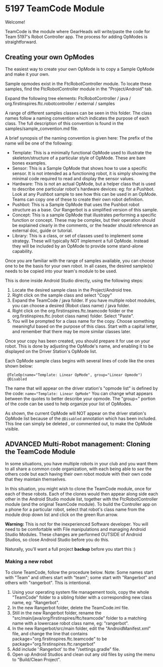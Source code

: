 # 5197 TeamCode Module

Welcome!

TeamCode is the module where GearHeads will write/paste the code for Team 5197's
Robot Controller app. The process for adding OpModes is straightforward.

## Creating your own OpModes

The easiest way to create your own OpMode is to copy a Sample OpMode and make it 
your own.

Sample opmodes exist in the FtcRobotController module.
To locate these samples, find the FtcRobotController module in the "Project/Android"
tab.

Expand the following tree elements:
 FtcRobotController / java / org.firstinspires.ftc.robotcontroller / external /
  samples

A range of different samples classes can be seen in this folder.
The class names follow a naming convention which indicates the purpose of each class.
The full description of this convention is found in the samples/sample_convention.md 
file.

A brief synopsis of the naming convention is given here:
The prefix of the name will be one of the following:

* Template: This is a minimally functional OpMode used to illustrate the 
skeleton/structure
            of a particular style of OpMode.  These are bare bones examples.
* Sensor:   This is a Sample OpMode that shows how to use a specific sensor.
            It is not intended as a functioning robot, it is simply showing the 
            minimal code required to read and display the sensor values.
* Hardware: This is not an actual OpMode, but a helper class that is used to describe
            one particular robot's hardware devices: eg: for a Pushbot.  Look at any
            Pushbot sample to see how this can be used in an OpMode.
            Teams can copy one of these to create their own robot definition.
* Pushbot:  This is a Sample OpMode that uses the Pushbot robot structure as a base.
            Our Rangerbot is a simplified version of this sample.
* Concept:	This is a sample OpMode that illustrates performing a specific function 
            or concept. These may be complex, but their operation should be explained clearly 
            in the comments, or the header should reference an external doc, 
            guide or tutorial.
* Library:  This is a class, or set of classes used to implement some strategy.
            These will typically NOT implement a full OpMode.  Instead they will 
            be included by an OpMode to provide some stand-alone capability.

Once you are familiar with the range of samples available, you can choose one to 
be the basis for your own robot.  In all cases, the desired sample(s) needs to 
be copied into your team's module to be used.

This is done inside Android Studio directly, using the following steps:
 1) Locate the desired sample class in the Project/Android tree.
 2) Right click on the sample class and select "Copy"
 3) Expand the  TeamCode / java folder. If you have multiple robot modules, you 
  can choose a desired (Robot class name) / java folder.
 4) Right click on the org.firstinspires.ftc.teamcode folder or the 
   org.firstinspires.ftc.(robot class name) folder. Select "Paste".
 5) You will be prompted for a class name for the copy. Choose something meaningful 
   based on the purpose of this class. Start with a capital letter, and remember 
   that there may be more similar  classes later.

Once your copy has been created, you should prepare it for use on your robot.
This is done by adjusting the OpMode's name, and enabling it to be displayed 
on the Driver Station's OpMode list.

Each OpMode sample class begins with several lines of code like the ones shown 
below:

```
 @TeleOp(name="Template: Linear OpMode", group="Linear Opmode")
 @Disabled
```

The name that will appear on the driver station's "opmode list" is defined by the 
code:
 ``name="Template: Linear OpMode"``
You can change what appears between the quotes to better describe your opmode.
The "group=" portion of the code can be used to help organize your list of OpModes.

As shown, the current OpMode will NOT appear on the driver station's OpMode list 
because of the ``@Disabled`` annotation which has been included.
This line can simply be deleted , or commented out, to make the OpMode visible.



## ADVANCED Multi-Robot management:  Cloning the TeamCode Module

In some situations, you have multiple robots in your club and you want them to 
all share a common code organization, with each being able to *see* the others 
code but each having their own robot module with their own code that they maintain
themselves.

In this situation, you might wish to clone the TeamCode module, once for each 
of these robots. Each of the clones would then appear along side each other 
in the Android Studio module list, together with the FtcRobotController module 
(and the original TeamCode module). To build the Controller app on a phone for a 
particular robot, select that robot's class name from the module drop down list 
and click on the green Run arrow.

**Warning:**  This is not for the inexperienced Software developer. You will need to 
be comfortable with File manipulations and managing Android Studio Modules. 
These changes are performed OUTSIDE of Android Studios, so close Android 
Studio before you do this.
 
Naturally, you'll want a full project **backup** before you start this :)

### Making a new robot

To clone TeamCode, follow the procedure below. Note: Some names start with 
"Team" and others start with "team"; some start with "Rangerbot" and others with 
"rangerbot". This is intentional.

1)  Using your operating system file management tools, copy the whole "TeamCode"
    folder to a sibling folder with a corresponding new class name, eg: "Rangerbot".
2)  In the new Rangerbot folder, delete the TeamCode.iml file.
3)  Still in the new Rangerbot folder, rename the 
    "src/main/java/org/firstinspires/ftc/teamcode" folder to a matching name 
    with a lowercase robot class name, eg: "rangerbot".
4)  In the new Rangerbot/src/main folder, edit the "AndroidManifest.xml" file,
    and change the line that contains
         package="org.firstinspires.ftc.teamcode"
    to be
         package="org.firstinspires.ftc.rangerbot"
5)  Add include ':Rangerbot' to the "/settings.gradle" file.
6)  Open up Android Studios and clean out any old files by using the menu to 
    "Build/Clean Project".
